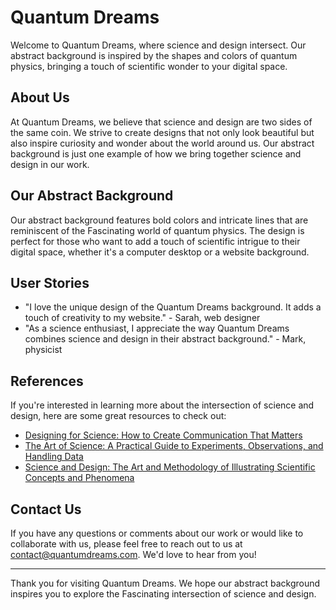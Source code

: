 <!--font:Poppins-->

# Quantum Dreams

Welcome to Quantum Dreams, where science and design intersect. Our abstract background is inspired by the shapes and colors of quantum physics, bringing a touch of scientific wonder to your digital space.

## About Us

At Quantum Dreams, we believe that science and design are two sides of the same coin. We strive to create designs that not only look beautiful but also inspire curiosity and wonder about the world around us. Our abstract background is just one example of how we bring together science and design in our work.

## Our Abstract Background

Our abstract background features bold colors and intricate lines that are reminiscent of the Fas<wbr>ci<wbr>na<wbr>ting world of quantum physics. The design is perfect for those who want to add a touch of scientific intrigue to their digital space, whether it's a computer desktop or a website background.

## User Stories

-   "I love the unique design of the Quantum Dreams background. It adds a touch of creativity to my website." - Sarah, web designer
-   "As a science enthusiast, I appreciate the way Quantum Dreams combines science and design in their abstract background." - Mark, physicist

## References

If you're interested in learning more about the intersection of science and design, here are some great resources to check out:

-   [Designing for Science: How to Create Com<wbr>mu<wbr>ni<wbr>ca<wbr>tion That Matters](#)
-   [The Art of Science: A Practical Guide to Experiments, Observations, and Handling Data](#)
-   [Science and Design: The Art and Methodology of Illustrating Scientific Concepts and Phenomena](#)

## Contact Us

If you have any questions or comments about our work or would like to collaborate with us, please feel free to reach out to us at [contact@quantumdreams.com](mailto:contact@quantumdreams.com). We'd love to hear from you!

---

Thank you for visiting Quantum Dreams. We hope our abstract background inspires you to explore the Fas<wbr>ci<wbr>na<wbr>ting intersection of science and design.

<!--

Write me content for website with wallpaper which alt text is:

"An abstract wallpaper inspired by the shapes and colors of quantum physics, with bold colors and intricate lines."

The name/title of the page should not be 1:1 copy of the alt text but rather a real content of the website which is using this wallpaper.

- Use markdown format
- Start with heading
- Heading should be short and concise
- The content should look like a real website
- The website should not be about the wallpaper, wallpaper is just a related background
- Heading should be contain work "wallpaper" or "background"
- Include real sections like references, contact, user stories, etc. use things relevant to the page purpose.
- Feel free to use structure like headings, bullets, numbering, blockquotes, paragraphs, horizontal lines, etc.
- You can use formatting like bold or _italic_
- You can include UTF-8 emojis
- Links should be only #hash anchors (and you can refer to the document itself)
- Do not include images


---


# Quantum Dreams - Bold and Intricate Wallpaper Background

Welcome to Quantum Dreams, where we explore the intersection of science and design. Our bold and intricate wallpaper background is inspired by the shapes and colors of quantum physics, bringing a touch of scientific wonder to your digital space.

## About Our Wallpaper Background

Our abstract wallpaper features bold colors and intricate lines that are reminiscent of the Fas<wbr>ci<wbr>na<wbr>ting world of quantum physics. The design is perfect for those who want to add a touch of scientific intrigue to their digital space, whether it's a computer desktop or a website background.

## User Stories

- "I love using the Quantum Dreams wallpaper on my computer. It's a great conversation starter when people see it!" - Jane, graphic designer
- "As a science enthusiast, I appreciate the unique design of the Quantum Dreams wallpaper. It's a great way to showcase my interests." - John, physicist

## References

If you're interested in learning more about quantum physics, here are some great resources to check out:

- [Quantum Physics for Beginners](#)
- [The Elegant Universe: Superstrings, Hidden Dimensions, and the Quest for the Ultimate Theory](#)
- [Quantum Computing for the Very Curious](#)

## Contact Us

If you have any questions or comments about our wallpaper background, please feel free to reach out to us at [contact@quantumdreams.com](mailto:contact@quantumdreams.com). We'd love to hear from you!

---

Thank you for visiting Quantum Dreams. We hope our wallpaper background brings a touch of scientific wonder to your digital space.


---


Heading should not include word "wallpaper". The website should not be about the wallpaper itself, wallpaper is just a related background, rewrite whole content.


---


# Quantum Dreams - Exploring the Intersection of Science and Design

Welcome to Quantum Dreams, where we explore the Fas<wbr>ci<wbr>na<wbr>ting intersection of science and design. Our abstract background is inspired by the shapes and colors of quantum physics, bringing a touch of scientific wonder to your digital space.

## About Our Abstract Background

Our abstract background features bold colors and intricate lines that are reminiscent of the Fas<wbr>ci<wbr>na<wbr>ting world of quantum physics. The design is perfect for those who want to add a touch of scientific intrigue to their digital space, whether it's a computer desktop or a website background.

## User Stories

- "I love the unique design of the Quantum Dreams background. It adds a touch of creativity to my website." - Sarah, web designer
- "As a science enthusiast, I appreciate the way Quantum Dreams combines science and design in their abstract background." - Mark, physicist

## References

If you're interested in learning more about the intersection of science and design, here are some great resources to check out:

- [Designing for Science: How to Create Com<wbr>mu<wbr>ni<wbr>ca<wbr>tion That Matters](#)
- [The Art of Science: A Practical Guide to Experiments, Observations, and Handling Data](#)
- [Science and Design: The Art and Methodology of Illustrating Scientific Concepts and Phenomena](#)

## Contact Us

If you have any questions or comments about our abstract background, please feel free to reach out to us at [contact@quantumdreams.com](mailto:contact@quantumdreams.com). We'd love to hear from you!

---

Thank you for visiting Quantum Dreams. We hope our abstract background brings a touch of scientific wonder to your digital space.


---


Heading is too long, rewrite whole content.


---


# Quantum Dreams

Welcome to Quantum Dreams, where science and design intersect. Our abstract background is inspired by the shapes and colors of quantum physics, bringing a touch of scientific wonder to your digital space.

## About Us

At Quantum Dreams, we believe that science and design are two sides of the same coin. We strive to create designs that not only look beautiful but also inspire curiosity and wonder about the world around us. Our abstract background is just one example of how we bring together science and design in our work.

## Our Abstract Background

Our abstract background features bold colors and intricate lines that are reminiscent of the Fas<wbr>ci<wbr>na<wbr>ting world of quantum physics. The design is perfect for those who want to add a touch of scientific intrigue to their digital space, whether it's a computer desktop or a website background.

## User Stories

- "I love the unique design of the Quantum Dreams background. It adds a touch of creativity to my website." - Sarah, web designer
- "As a science enthusiast, I appreciate the way Quantum Dreams combines science and design in their abstract background." - Mark, physicist

## References

If you're interested in learning more about the intersection of science and design, here are some great resources to check out:

- [Designing for Science: How to Create Com<wbr>mu<wbr>ni<wbr>ca<wbr>tion That Matters](#)
- [The Art of Science: A Practical Guide to Experiments, Observations, and Handling Data](#)
- [Science and Design: The Art and Methodology of Illustrating Scientific Concepts and Phenomena](#)

## Contact Us

If you have any questions or comments about our work or would like to collaborate with us, please feel free to reach out to us at [contact@quantumdreams.com](mailto:contact@quantumdreams.com). We'd love to hear from you!

---

Thank you for visiting Quantum Dreams. We hope our abstract background inspires you to explore the Fas<wbr>ci<wbr>na<wbr>ting intersection of science and design.


---


Write me a Google font which is best fitting for the website.

Pick from the list:
- Great Vibes
- Exo 2
- Lato
- Playfair Display
- Lobster
- Open Sans
- Poppins
- Barlow Condensed
- Raleway
- Alegreya
- Montserrat
- Orbitron
- IBM Plex Sans
- Futura
- Roboto
- Inter
- Dancing Script


Write just the font name nothing else.


---


Poppins

-->
